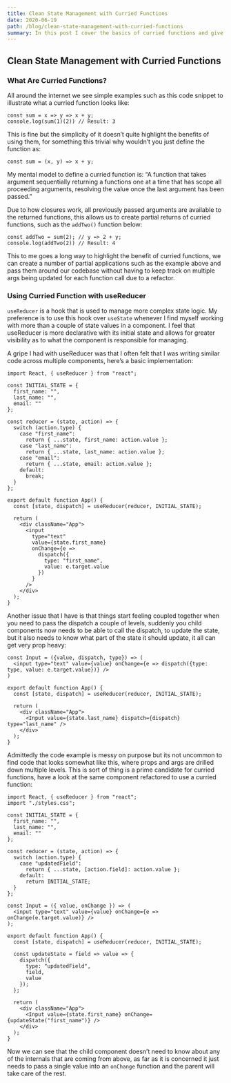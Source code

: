 ```yaml
---
title: Clean State Management with Curried Functions
date: 2020-06-19
path: /blog/clean-state-management-with-curried-functions
summary: In this post I cover the basics of curried functions and give a practical example of how they can be used to allow for cleaner state management in React Components.
---
```


## Clean State Management with Curried Functions

### What Are Curried Functions?

All around the internet we see simple examples such as this code snippet to illustrate what a curried function looks like:

```
const sum = x => y => x + y;
console.log(sum(1)(2)) // Result: 3
```

This is fine but the simplicity of it doesn’t quite highlight the benefits of using them, for something this trivial why wouldn’t you just define the function as:

```
const sum = (x, y) => x + y;
```

My mental model to define a curried function is: “A function that takes argument sequentially returning a functions one at a time that has scope all proceeding arguments, resolving the value once the last argument has been passed.”

Due to how closures work, all previously passed arguments are available to the returned functions, this allows us to create partial returns of curried functions, such as the `addTwo()` function below:

```
const addTwo = sum(2); // y => 2 + y;
console.log(addTwo(2)) // Result: 4
```

This to me goes a long way to highlight the benefit of curried functions, we can create a number of partial applications such as the example above and pass them around our codebase without having to keep track on multiple args being updated for each function call due to a refactor.

### Using Curried Function with useReducer

`useReducer` is a hook that is used to manage more complex state logic. My preference is to use this hook over `useState` whenever I find myself working with more than a couple of state values in a component. I feel that useReducer is more declarative with its initial state and allows for greater visibility as to what the component is responsible for managing.

A gripe I had with useReducer was that I often felt that I was writing similar code across multiple components, here’s a basic implementation:

```
import React, { useReducer } from "react";

const INITIAL_STATE = {
  first_name: "",
  last_name: "",
  email: ""
};

const reducer = (state, action) => {
  switch (action.type) {
    case "first_name":
      return { ...state, first_name: action.value };
    case "last_name":
      return { ...state, last_name: action.value };
    case "email":
      return { ...state, email: action.value };
    default:
      break;
  }
};

export default function App() {
  const [state, dispatch] = useReducer(reducer, INITIAL_STATE);

  return (
    <div className="App">
      <input
        type="text"
        value={state.first_name}
        onChange={e =>
          dispatch({
            type: "first_name",
            value: e.target.value
          })
        }
      />
    </div>
  );
}
```

Another issue that I have is that things start feeling coupled together when you need to pass the dispatch a couple of levels, suddenly you child components now needs to be able to call the dispatch, to update the state, but it also needs to know what part of the state it should update, it all can get very prop heavy:

```
const Input = ({value, dispatch, type}) => (
  <input type="text" value={value} onChange={e => dispatch({type: type, value: e.target.value})} />
)

export default function App() {
  const [state, dispatch] = useReducer(reducer, INITIAL_STATE);

  return (
    <div className="App">
      <Input value={state.last_name} dispatch={dispatch} type="last_name" />
    </div>
  );
}
```

Admittedly the code example is messy on purpose but its not uncommon to find code that looks somewhat like this, where props and args are drilled down multiple levels. This is sort of thing is a prime candidate for curried functions, have a look at the same component refactored to use a curried function:

```
import React, { useReducer } from "react";
import "./styles.css";

const INITIAL_STATE = {
  first_name: "",
  last_name: "",
  email: ""
};

const reducer = (state, action) => {
  switch (action.type) {
    case "updatedField":
      return { ...state, [action.field]: action.value };
    default:
      return INITIAL_STATE;
  }
};

const Input = ({ value, onChange }) => (
  <input type="text" value={value} onChange={e => onChange(e.target.value)} />
);

export default function App() {
  const [state, dispatch] = useReducer(reducer, INITIAL_STATE);

  const updateState = field => value => {
    dispatch({
      type: "updatedField",
      field,
      value
    });
  };

  return (
    <div className="App">
      <Input value={state.first_name} onChange={updateState("first_name")} />
    </div>
  );
}
```

Now we can see that the child component doesn’t need to know about any of the internals that are coming from above, as far as it is concerned it just needs to pass a single value into an `onChange` function and the parent will take care of the rest.
